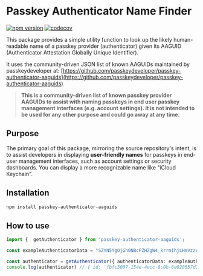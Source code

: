 # Passkey Authenticator Name Finder

[![npm version](https://badge.fury.io/js/passkey-authenticator-aaguids.svg)](https://badge.fury.io/js/passkey-authenticator-aaguids)
[![codecov](https://codecov.io/gh/tarekbeb/passkey-authenticator-aaguids/graph/badge.svg?token=7839BI81E0)](https://codecov.io/gh/tarekbeb/passkey-authenticator-aaguids)

This package provides a simple utility function to look up the likely human-readable name of a passkey provider (authenticator) given its AAGUID (Authenticator Attestation Globally Unique Identifier).

It uses the community-driven JSON list of known AAGUIDs maintained by passkeydeveloper at:
[https://github.com/passkeydeveloper/passkey-authenticator-aaguids](https://github.com/passkeydeveloper/passkey-authenticator-aaguids)

> **This is a community-driven list of known passkey provider AAGUIDs to assist with naming passkeys in end user passkey management interfaces (e.g. account settings). It is not intended to be used for any other purpose and could go away at any time.**

## Purpose

The primary goal of this package, mirroring the source repository's intent, is to assist developers in displaying **user-friendly names** for passkeys in end-user management interfaces, such as account settings or security dashboards. You can display a more recognizable name like "iCloud Keychain".


## Installation

```bash
npm install passkey-authenticator-aaguids
```

## How to use

```ts
import {  getAuthenticator } from 'passkey-authenticator-aaguids';

const exampleAuthenticatorData = "SZYN5YgOjGh0NBcPZHZgW4_krrmihjLHmVzzuoMdl2NdAAAAAPv8MAcVTk7MjAtuAgVX170AFBUCgIutOmnd-P3TTsakYoMM292opQECAyYgASFYIGTgM0IiDgO9AqTMSMT1Tdh1sHiL99qEZJ4cdk8vJAyDIlggolBgLLxO9I2q9GuYsa8kBThr8-iXpiO4mL2z_73-Th4"

const authenticator = getAuthenticator({ authenticatorData: exampleAuthenticatorData});
console.log(authenticator) // { id: 'fbfc3007-154e-4ecc-8c0b-6e020557d7bd', name: 'iCloud Keychain' }
```
